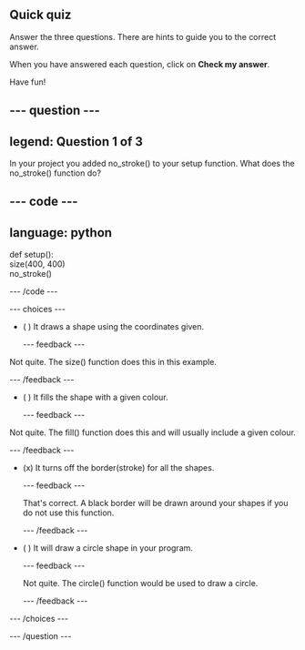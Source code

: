 ## Quick quiz

Answer the three questions. There are hints to guide you to the correct answer.

When you have answered each question, click on **Check my answer**.

Have fun!

--- question ---
---
legend: Question 1 of 3
---
In your project you added no_stroke() to your setup function. What does the no_stroke() function do?

--- code ---
---
language: python
---

def setup():   
    size(400, 400)      
    no_stroke()  
  
--- /code ---

--- choices ---

- ( ) It draws a shape using the coordinates given.

  --- feedback ---

Not quite. The size() function does this in this example.

  --- /feedback ---

- ( ) It fills the shape with a given colour.

  --- feedback ---

Not quite. The fill() function does this and will usually include a given colour.

  --- /feedback ---

- (x) It turns off the border(stroke) for all the shapes.

  --- feedback ---

  That's correct. A black border will be drawn around your shapes if you do not use this function.

  --- /feedback ---

- ( ) It will draw a circle shape in your program.

  --- feedback ---

  Not quite. The circle() function would be used to draw a circle.

  --- /feedback ---

--- /choices ---

--- /question ---
